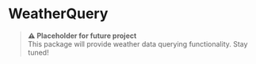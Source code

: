 # WeatherQuery

> **⚠️ Placeholder for future project**  
> This package will provide weather data querying functionality. Stay tuned!
